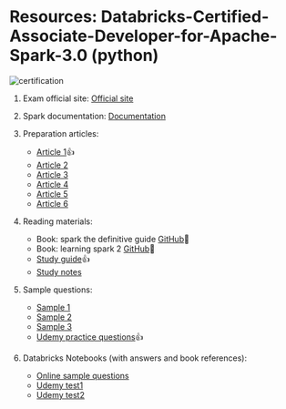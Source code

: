# Resources: Databricks-Certified-Associate-Developer-for-Apache-Spark-3.0 (python)

![certification](https://academy.databricks.com/award/certification/a23565e8-eb8b-391b-80dd-cfb0cd26274e/view-ext)<br>

1. Exam official site: [Official site](https://academy.databricks.com/exam/databricks-certified-associate-develope)

2. Spark documentation: [Documentation](http://spark.apache.org/docs/latest/index.html)

3. Preparation articles:
    * [Article 1](https://medium.com/@anoop_mk/guide-and-tips-for-apache-spark-3-0-2-4-databricks-certification-preparation-dad93c5ed4bb):+1:
    * [Article 2](https://towardsdatascience.com/my-10-recommendations-after-getting-the-databricks-certification-for-apache-spark-53cd3690073)
    * [Article 3](https://www.linkedin.com/pulse/spark-simplified-certification-study-guide-raki-rahman)
    * [Article 4](https://medium.com/@pavan.moganti23/databricks-spark-developer-certification-preparation-guide-92d58402159c)
    * [Article 5](https://medium.com/@sriramn84_34423/crack-databricks-certified-associate-developer-for-apache-spark-3-0-cf4cb89df61d)
    * [Article 6](https://www.youtube.com/watch?v=qEKfyoOUKb8)

4. Reading materials:
    * Book: spark the definitive guide [GitHub](https://github.com/databricks/Spark-The-Definitive-Guide):crown:
    * Book: learning spark 2 [GitHub](https://github.com/databricks/LearningSparkV2):crown:
    * [Study guide](https://gofastdemostorageaccount.blob.core.windows.net/databricks-notebooks/Comprehensive_study_guide_for_Spark_Developer_Certification.html):+1:
    * [Study notes](https://blog.usejournal.com/spark-study-notes-core-concepts-visualized-5256c44e4090)

5. Sample questions:
    * [Sample 1](https://github.com/vivek-bombatkar/Databricks-Apache-Spark-2X-Certified-Developer/blob/master/sampleQuestions.md)
    * [Sample 2](https://databricks-prod-cloudfront.cloud.databricks.com/public/793177bc53e528530b06c78a4fa0e086/0/6221173/100020/latest.html)
    * [Sample 3](https://www.simplilearn.com/spark-and-scala-exam-questions-free-practice-test#will-this-spark-online-test-in-clearing-the-actual-certification-exam)
    * [Udemy practice questions](https://www.udemy.com/course/databricks-apache-spark-3x-python-certification-practice/):+1:

6. Databricks Notebooks (with answers and book references):
    * [Online sample questions](https://databricks-prod-cloudfront.cloud.databricks.com/public/4027ec902e239c93eaaa8714f173bcfc/6493719986750822/2744007693340295/6967594799319182/latest.html)
    * [Udemy test1](https://databricks-prod-cloudfront.cloud.databricks.com/public/4027ec902e239c93eaaa8714f173bcfc/6493719986750822/3884985324113698/6967594799319182/latest.html)
    * [Udemy test2](https://databricks-prod-cloudfront.cloud.databricks.com/public/4027ec902e239c93eaaa8714f173bcfc/6493719986750822/2744007693340293/6967594799319182/latest.html)
